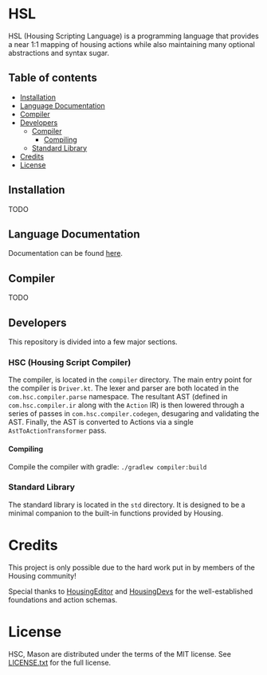 # HSL

HSL (Housing Scripting Language) is a programming language that provides
a near 1:1 mapping of housing actions while also maintaining many optional
abstractions and syntax sugar.

## Table of contents

<!--- TOC -->

- [Installation](#installation)
- [Language Documentation](#language-documentation)
- [Compiler](#compiler)
- [Developers](#developers)
    - [Compiler](#hsc-housing-script-compiler)
        - [Compiling](#compiling)
    - [Standard Library](#standard-library)
- [Credits](#credits)
- [License](#license)

<!--- END -->

## Installation

TODO

## Language Documentation

Documentation can be found [here](/docs/getting-started/creating-a-project).

## Compiler

TODO

## Developers

This repository is divided into a few major sections.

### HSC (Housing Script Compiler)

The compiler, is located in the `compiler` directory. The main entry point
for the compiler is `Driver.kt`. The lexer and parser are both located in
the `com.hsc.compiler.parse` namespace. The resultant AST (defined in
`com.hsc.compiler.ir` along with the `Action` IR) is then lowered through
a series of passes in `com.hsc.compiler.codegen`, desugaring and validating
the AST. Finally, the AST is converted to Actions via a single
`AstToActionTransformer` pass.

#### Compiling

Compile the compiler with gradle: `./gradlew compiler:build`

### Standard Library

The standard library is located in the `std` directory. It is designed to
be a minimal companion to the built-in functions provided by Housing.

# Credits

This project is only possible due to the hard work put in by members of
the Housing community!

Special thanks to [HousingEditor](https://github.com/ImaDoofus/HousingEditor)
 and [HousingDevs](https://github.com/housingdevs) for the well-established
 foundations and action schemas.

# License

HSC, Mason are distributed under the terms of the MIT license. See
[LICENSE.txt](LICENSE.txt) for the full license.
